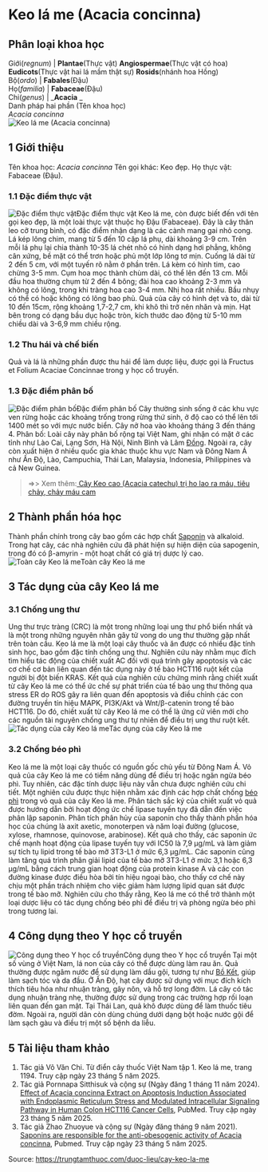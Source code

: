 # Keo lá me (Acacia concinna)

Phân loại khoa học  
---  
Giới(_regnum_) |  **Plantae**(Thực vật) **Angiospermae**(Thực vật có hoa) **Eudicots**(Thực vật hai lá mầm thật sự) **Rosids**(nhánh hoa Hồng)  
Bộ(_ordo_) | **Fabales**(Đậu)  
Họ(_familia_) | **Fabaceae**(Đậu)  
Chi(_genus_) | _**Acacia** _  
Danh pháp hai phần (Tên khoa học)  
_Acacia concinna_  
![Keo lá me \(Acacia concinna\)](https://trungtamthuoc.com/images/others/keo-la-me-5017.jpg)
##  1 Giới thiệu
Tên khoa học: _Acacia concinna_
Tên gọi khác: Keo đẹp.
Họ thực vật: Fabaceae (Đậu).
### 1.1 Đặc điểm thực vật
![Đặc điểm thực vật](https://trungtamthuoc.com/images/item/keo-la-me-0.jpg)Đặc điểm thực vật
Keo lá me, còn được biết đến với tên gọi keo đẹp, là một loài thực vật thuộc họ Đậu (Fabaceae). Đây là cây thân leo cỡ trung bình, có đặc điểm nhận dạng là các cành mang gai nhỏ cong. Lá kép lông chim, mang từ 5 đến 10 cặp lá phụ, dài khoảng 3-9 cm. Trên mỗi lá phụ lại chia thành 10-35 lá chét nhỏ có hình dạng hơi phẳng, không cân xứng, bề mặt có thể trơn hoặc phủ một lớp lông tơ mịn. Cuống lá dài từ 2 đến 5 cm, với một tuyến rõ nằm ở phần trên. Lá kèm có hình tim, cao chừng 3-5 mm.
Cụm hoa mọc thành chùm dài, có thể lên đến 13 cm. Mỗi đầu hoa thường chụm từ 2 đến 4 bông; đài hoa cao khoảng 2-3 mm và không có lông, trong khi tràng hoa cao 3-4 mm. Nhị hoa rất nhiều. Bầu nhụy có thể có hoặc không có lông bao phủ. Quả của cây có hình dẹt và to, dài từ 10 đến 15cm, rộng khoảng 1,7-2,7 cm, khi khô thì trở nên nhăn và mịn. Hạt bên trong có dạng bầu dục hoặc tròn, kích thước dao động từ 5-10 mm chiều dài và 3-6,9 mm chiều rộng.
### 1.2 Thu hái và chế biến
Quả và lá là những phần được thu hái để làm dược liệu, được gọi là Fructus et Folium Acaciae Concinnae trong y học cổ truyền.
### 1.3 Đặc điểm phân bố
![Đặc điểm phân bố](https://trungtamthuoc.com/images/item/keo-la-me-1.jpg)Đặc điểm phân bố
Cây thường sinh sống ở các khu vực ven rừng hoặc các khoảng trống trong rừng thứ sinh, ở độ cao có thể lên tới 1400 mét so với mực nước biển. Cây nở hoa vào khoảng tháng 3 đến tháng 4.
Phân bố: Loài cây này phân bố rộng tại Việt Nam, ghi nhận có mặt ở các tỉnh như Lào Cai, Lạng Sơn, Hà Nội, Ninh Bình và Lâm [Đồng](https://trungtamthuoc.com/hoat-chat/dong "Đồng"). Ngoài ra, cây còn xuất hiện ở nhiều quốc gia khác thuộc khu vực Nam và Đông Nam Á như Ấn Độ, Lào, Campuchia, Thái Lan, Malaysia, Indonesia, Philippines và cả New Guinea.
> =>> Xem thêm:[ Cây Keo cao (Acacia catechu) trị ho lao ra máu, tiêu chảy, chảy máu cam](https://trungtamthuoc.com/duoc-lieu/cay-keo-cao)
##  2 Thành phần hóa học
Thành phần chính trong cây bao gồm các hợp chất [Saponin](https://trungtamthuoc.com/hoat-chat/saponin "Saponin") và alkaloid. Trong hạt cây, các nhà nghiên cứu đã phát hiện sự hiện diện của sapogenin, trong đó có β-amyrin - một hoạt chất có giá trị dược lý cao.
![Toàn cây Keo lá me](https://trungtamthuoc.com/images/item/keo-la-me-4.jpg)Toàn cây Keo lá me
##  3 Tác dụng của cây Keo lá me
### 3.1 Chống ung thư
Ung thư trực tràng (CRC) là một trong những loại ung thư phổ biến nhất và là một trong những nguyên nhân gây tử vong do ung thư thường gặp nhất trên toàn cầu. Keo lá me là một loại cây thuốc và ăn được có nhiều đặc tính sinh học, bao gồm đặc tính chống ung thư. Nghiên cứu này nhằm mục đích tìm hiểu tác động của chiết xuất AC đối với quá trình gây apoptosis và các cơ chế cơ bản liên quan đến tác dụng này ở tế bào HCT116 ruột kết của người bị đột biến KRAS.
Kết quả của nghiên cứu chứng minh rằng chiết xuất từ cây Keo lá me có thể ức chế sự phát triển của tế bào ung thư thông qua stress ER do ROS gây ra liên quan đến apoptosis và điều chỉnh các con đường truyền tín hiệu MAPK, PI3K/Akt và Wnt/β-catenin trong tế bào HCT116. Do đó, chiết xuất từ cây Keo lá me có thể là ứng cử viên mới cho các nguồn tài nguyên chống ung thư tự nhiên để điều trị ung thư ruột kết.
![Tác dụng của cây Keo lá me](https://trungtamthuoc.com/images/item/keo-la-me-2.jpg)Tác dụng của cây Keo lá me
### 3.2 Chống béo phì
Keo lá me là một loại cây thuốc có nguồn gốc chủ yếu từ Đông Nam Á. Vỏ quả của cây Keo lá me có tiềm năng dùng để điều trị hoặc ngăn ngừa béo phì. Tuy nhiên, các đặc tính dược liệu này vẫn chưa được nghiên cứu chi tiết. Một nghiên cứu được thực hiện nhằm xác định các hợp chất chống [béo phì](https://trungtamthuoc.com/bai-viet/benh-beo-phi "béo phì") trong vỏ quả của cây Keo lá me. Phân tách sắc ký của chiết xuất vỏ quả được hướng dẫn bởi hoạt động ức chế lipase tuyến tụy đã dẫn đến việc phân lập saponin. Phân tích phân hủy của saponin cho thấy thành phần hóa học của chúng là axit axetic, monoterpen và năm loại đường (glucose, xylose, rhamnose, quinovose, arabinose).
Kết quả cho thấy, các saponin ức chế mạnh hoạt động của lipase tuyến tụy với IC50 là 7,9 μg/mL và làm giảm sự tích tụ lipid trong tế bào mỡ 3T3-L1 ở mức 6,3 μg/mL. Các saponin cũng làm tăng quá trình phân giải lipid của tế bào mỡ 3T3-L1 ở mức 3,1 hoặc 6,3 μg/mL bằng cách trung gian hoạt động của protein kinase A và các con đường kinase được điều hòa bởi tín hiệu ngoại bào, cho thấy cơ chế này chịu một phần trách nhiệm cho việc giảm hàm lượng lipid quan sát được trong tế bào mỡ.
Nghiên cứu cho thấy rằng, Keo lá me có thể trở thành một loại dược liệu có tác dụng chống béo phì để điều trị và phòng ngừa béo phì trong tương lai.
##  4 Công dụng theo Y học cổ truyền
![Công dụng theo Y học cổ truyền](https://trungtamthuoc.com/images/item/keo-la-me-3.jpg)Công dụng theo Y học cổ truyền
Tại một số vùng ở Việt Nam, lá non của cây có thể được dùng làm rau ăn. Quả thường được ngâm nước để sử dụng làm dầu gội, tương tự như [Bồ Kết](https://trungtamthuoc.com/duoc-lieu/bo-ket "Bồ Kết"), giúp làm sạch tóc và da đầu.
Ở Ấn Độ, hạt cây được sử dụng với mục đích kích thích tiêu hóa như nhuận tràng, gây nôn, và hỗ trợ long đờm. Lá cây có tác dụng nhuận tràng nhẹ, thường được sử dụng trong các trường hợp rối loạn liên quan đến gan mật.
Tại Thái Lan, quả khô được dùng để làm thuốc tiêu đờm. Ngoài ra, người dân còn dùng chúng dưới dạng bột hoặc nước gội để làm sạch gàu và điều trị một số bệnh da liễu.
##  5 Tài liệu tham khảo
  1. Tác giả Võ Văn Chi. Từ điển cây thuốc Việt Nam tập 1. Keo lá me, trang 1194. Truy cập ngày 23 tháng 5 năm 2025.
  2. Tác giả Pornnapa Sitthisuk và cộng sự (Ngày đăng 1 tháng 11 năm 2024). [Effect of Acacia concinna Extract on Apoptosis Induction Associated with Endoplasmic Reticulum Stress and Modulated Intracellular Signaling Pathway in Human Colon HCT116 Cancer Cells](https://pubmed.ncbi.nlm.nih.gov/39519596/), PubMed. Truy cập ngày 23 tháng 5 năm 2025.
  3. Tác giả Zhao Zhuoyue và cộng sự (Ngày đăng tháng 9 năm 2021). [Saponins are responsible for the anti-obesogenic activity of Acacia concinna](https://pubmed.ncbi.nlm.nih.gov/34019225/), Pubmed. Truy cập ngày 23 tháng 5 năm 2025.




Source: https://trungtamthuoc.com/duoc-lieu/cay-keo-la-me